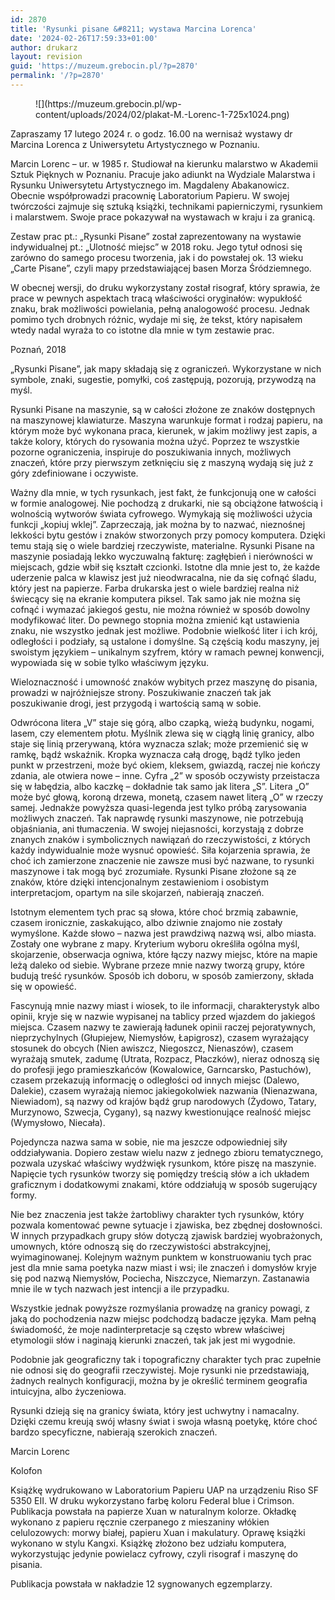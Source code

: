 ```yaml
---
id: 2870
title: 'Rysunki pisane &#8211; wystawa Marcina Lorenca'
date: '2024-02-26T17:59:33+01:00'
author: drukarz
layout: revision
guid: 'https://muzeum.grebocin.pl/?p=2870'
permalink: '/?p=2870'
---
```


<figure class="wp-block-image size-large is-style-default">![](https://muzeum.grebocin.pl/wp-content/uploads/2024/02/plakat-M.-Lorenc-1-725x1024.png)</figure>Zapraszamy 17 lutego 2024 r. o godz. 16.00 na wernisaż wystawy dr Marcina Lorenca z Uniwersytetu Artystycznego w Poznaniu.

Marcin Lorenc – ur. w 1985 r. Studiował na kierunku malarstwo w Akademii Sztuk Pięknych w Poznaniu. Pracuje jako adiunkt na Wydziale Malarstwa i Rysunku Uniwersytetu Artystycznego im. Magdaleny Abakanowicz. Obecnie współprowadzi pracownię Laboratorium Papieru. W swojej twórczości zajmuje się sztuką książki, technikami papierniczymi, rysunkiem i malarstwem. Swoje prace pokazywał na wystawach w kraju i za granicą.

Zestaw prac pt.: „Rysunki Pisane” został zaprezentowany na wystawie indywidualnej pt.: „Ulotność miejsc” w 2018 roku. Jego tytuł odnosi się zarówno do samego procesu tworzenia, jak i do powstałej ok. 13 wieku „Carte Pisane”, czyli mapy przedstawiającej basen Morza Śródziemnego.

W obecnej wersji, do druku wykorzystany został risograf, który sprawia, że prace w pewnych aspektach tracą właściwości oryginałów: wypukłość znaku, brak możliwości powielania, pełną analogowość procesu. Jednak pomimo tych drobnych różnic, wydaje mi się, że tekst, który napisałem wtedy nadal wyraża to co istotne dla mnie w tym zestawie prac.

Poznań, 2018

„Rysunki Pisane”, jak mapy składają się z ograniczeń. Wykorzystane w nich symbole, znaki, sugestie, pomyłki, coś zastępują, pozorują, przywodzą na myśl.

Rysunki Pisane na maszynie, są w całości złożone ze znaków dostępnych na maszynowej klawiaturze. Maszyna warunkuje format i rodzaj papieru, na którym może być wykonana praca, kierunek, w jakim możliwy jest zapis, a także kolory, których do rysowania można użyć. Poprzez te wszystkie pozorne ograniczenia, inspiruje do poszukiwania innych, możliwych znaczeń, które przy pierwszym zetknięciu się z maszyną wydają się już z góry zdefiniowane i oczywiste.

Ważny dla mnie, w tych rysunkach, jest fakt, że funkcjonują one w całości w formie analogowej. Nie pochodzą z drukarki, nie są obciążone łatwością i wolnością wytworów świata cyfrowego. Wymykają się możliwości użycia funkcji „kopiuj wklej”. Zaprzeczają, jak można by to nazwać, nieznośnej lekkości bytu gestów i znaków stworzonych przy pomocy komputera. Dzięki temu stają się o wiele bardziej rzeczywiste, materialne. Rysunki Pisane na maszynie posiadają lekko wyczuwalną fakturę: zagłębień i nierówności w miejscach, gdzie wbił się kształt czcionki. Istotne dla mnie jest to, że każde uderzenie palca w klawisz jest już nieodwracalna, nie da się cofnąć śladu, który jest na papierze. Farba drukarska jest o wiele bardziej realna niż świecący się na ekranie komputera piksel. Tak samo jak nie można się cofnąć i wymazać jakiegoś gestu, nie można również w sposób dowolny modyfikować liter. Do pewnego stopnia można zmienić kąt ustawienia znaku, nie wszystko jednak jest możliwe. Podobnie wielkość liter i ich krój, odległości i podziały, są ustalone i domyślne. Są częścią kodu maszyny, jej swoistym językiem – unikalnym szyfrem, który w ramach pewnej konwencji, wypowiada się w sobie tylko właściwym języku.

Wieloznaczność i umowność znaków wybitych przez maszynę do pisania, prowadzi w najróżniejsze strony. Poszukiwanie znaczeń tak jak poszukiwanie drogi, jest przygodą i wartością samą w sobie.

Odwrócona litera „V” staje się górą, albo czapką, wieżą budynku, nogami, lasem, czy elementem płotu. Myślnik zlewa się w ciągłą linię granicy, albo staje się linią przerywaną, która wyznacza szlak; może przemienić się w ramkę, bądź wskaźnik. Kropka wyznacza całą drogę, bądź tylko jeden punkt w przestrzeni, może być okiem, kleksem, gwiazdą, raczej nie kończy zdania, ale otwiera nowe – inne. Cyfra „2” w sposób oczywisty przeistacza się w łabędzia, albo kaczkę – dokładnie tak samo jak litera „S”. Litera „O” może być głową, koroną drzewa, monetą, czasem nawet literą „O” w rzeczy samej. Jednakże powyższa quasi-legenda jest tylko próbą zarysowania możliwych znaczeń. Tak naprawdę rysunki maszynowe, nie potrzebują objaśniania, ani tłumaczenia. W swojej niejasności, korzystają z dobrze znanych znaków i symbolicznych nawiązań do rzeczywistości, z których każdy indywidualnie może wysnuć opowieść. Siła kojarzenia sprawia, że choć ich zamierzone znaczenie nie zawsze musi być nazwane, to rysunki maszynowe i tak mogą być zrozumiałe. Rysunki Pisane złożone są ze znaków, które dzięki intencjonalnym zestawieniom i osobistym interpretacjom, opartym na sile skojarzeń, nabierają znaczeń.

Istotnym elementem tych prac są słowa, które choć brzmią zabawnie, czasem ironicznie, zaskakująco, albo dziwnie znajomo nie zostały wymyślone. Każde słowo – nazwa jest prawdziwą nazwą wsi, albo miasta. Zostały one wybrane z mapy. Kryterium wyboru określiła ogólna myśl, skojarzenie, obserwacja ogniwa, które łączy nazwy miejsc, które na mapie leżą daleko od siebie. Wybrane przeze mnie nazwy tworzą grupy, które budują treść rysunków. Sposób ich doboru, w sposób zamierzony, składa się w opowieść.

Fascynują mnie nazwy miast i wiosek, to ile informacji, charakterystyk albo opinii, kryje się w nazwie wypisanej na tablicy przed wjazdem do jakiegoś miejsca. Czasem nazwy te zawierają ładunek opinii raczej pejoratywnych, nieprzychylnych (Głupiejew, Niemysłów, Łapigrosz), czasem wyrażający stosunek do obcych (Nien awiszcz, Niegoszcz, Nienaszów), czasem wyrażają smutek, zadumę (Utrata, Rozpacz, Płaczków), nieraz odnoszą się do profesji jego pramieszkańców (Kowalowice, Garncarsko, Pastuchów), czasem przekazują informację o odległości od innych miejsc (Dalewo, Dalekie), czasem wyrażają niemoc jakiegokolwiek nazwania (Nienazwana, Niewiadom), są nazwy od krajów bądź grup narodowych (Żydowo, Tatary, Murzynowo, Szwecja, Cygany), są nazwy kwestionujące realność miejsc (Wymysłowo, Niecała).

Pojedyncza nazwa sama w sobie, nie ma jeszcze odpowiedniej siły oddziaływania. Dopiero zestaw wielu nazw z jednego zbioru tematycznego, pozwala uzyskać właściwy wydźwięk rysunkom, które piszę na maszynie. Napięcie tych rysunków tworzy się pomiędzy treścią słów a ich układem graficznym i dodatkowymi znakami, które oddziałują w sposób sugerujący formy.

Nie bez znaczenia jest także żartobliwy charakter tych rysunków, który pozwala komentować pewne sytuacje i zjawiska, bez zbędnej dosłowności. W innych przypadkach grupy słów dotyczą zjawisk bardziej wyobrażonych, umownych, które odnoszą się do rzeczywistości abstrakcyjnej, wyimaginowanej. Kolejnym ważnym punktem w konstruowaniu tych prac jest dla mnie sama poetyka nazw miast i wsi; ile znaczeń i domysłów kryje się pod nazwą Niemysłów, Pociecha, Niszczyce, Niemarzyn. Zastanawia mnie ile w tych nazwach jest intencji a ile przypadku.

Wszystkie jednak powyższe rozmyślania prowadzę na granicy powagi, z jaką do pochodzenia nazw miejsc podchodzą badacze języka. Mam pełną świadomość, że moje nadinterpretacje są często wbrew właściwej etymologii słów i naginają kierunki znaczeń, tak jak jest mi wygodnie.

Podobnie jak geograficzny tak i topograficzny charakter tych prac zupełnie nie odnosi się do geografii rzeczywistej. Moje rysunki nie przedstawiają, żadnych realnych konfiguracji, można by je określić terminem geografia intuicyjna, albo życzeniowa.

Rysunki dzieją się na granicy świata, który jest uchwytny i namacalny. Dzięki czemu kreują swój własny świat i swoja własną poetykę, które choć bardzo specyficzne, nabierają szerokich znaczeń.

Marcin Lorenc

Kolofon

Książkę wydrukowano w Laboratorium Papieru UAP na urządzeniu Riso SF 5350 EII. W druku wykorzystano farbę koloru Federal blue i Crimson. Publikacja powstała na papierze Xuan w naturalnym kolorze. Okładkę wykonano z papieru ręcznie czerpanego z mieszaniny włókien celulozowych: morwy białej, papieru Xuan i makulatury. Oprawę książki wykonano w stylu Kangxi. Książkę złożono bez udziału komputera, wykorzystując jedynie powielacz cyfrowy, czyli risograf i maszynę do pisania.

Publikacja powstała w nakładzie 12 sygnowanych egzemplarzy.